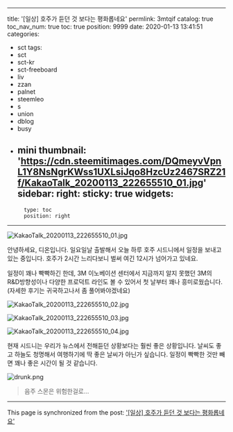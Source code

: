 
---
title: '[일상] 호주가 듣던 것 보다는 평화롭네요'
permlink: 3mtqif
catalog: true
toc_nav_num: true
toc: true
position: 9999
date: 2020-01-13 13:41:51
categories:
- sct
tags:
- sct
- sct-kr
- sct-freeboard
- liv
- zzan
- palnet
- steemleo
- s
- union
- dblog
- busy
- mini
thumbnail: 'https://cdn.steemitimages.com/DQmeyvVpnL1Y8NsNgrKWss1UXLsiJqo8HzcUz2467SRZ21f/KakaoTalk_20200113_222655510_01.jpg'
sidebar:
    right:
        sticky: true
widgets:
    -
        type: toc
        position: right
---


![KakaoTalk_20200113_222655510_01.jpg](https://cdn.steemitimages.com/DQmeyvVpnL1Y8NsNgrKWss1UXLsiJqo8HzcUz2467SRZ21f/KakaoTalk_20200113_222655510_01.jpg)

안녕하세요, 디온입니다. 일요일날 출발해서 오늘 하루 호주 시드니에서 일정을 보내고 있는 중입니다. 호주가 2시간 느리다보니 벌써 여긴 12시가 넘어가고 있네요. 

일정이 꽤나 빡빡하긴 한데, 3M 이노베이션 센터에서 지금까지 알지 못했던 3M의 R&D방향성이나 다양한 프로덕트 라인도 볼 수 있어서 첫 날부터 꽤나 흥미로웠습니다. (자세한 후기는 귀국하고나서 좀 풀어봐야겠네요)

![KakaoTalk_20200113_222655510_02.jpg](https://cdn.steemitimages.com/DQmNpHdUF95FT4AVUhphUGRSXHgyim5NehxnCjTLAdxfN9Z/KakaoTalk_20200113_222655510_02.jpg)

![KakaoTalk_20200113_222655510_03.jpg](https://cdn.steemitimages.com/DQmPrjKLyBS2nqCaV4LTGmysi8HxLEPrddeZGSAKNAca7uq/KakaoTalk_20200113_222655510_03.jpg)

![KakaoTalk_20200113_222655510_04.jpg](https://cdn.steemitimages.com/DQmYhPcEKGLrhpG72UiAdMLM9skHQNHV983moLZwEy5bEwE/KakaoTalk_20200113_222655510_04.jpg)

현재 시드니는 우리가 뉴스에서 전해듣던 상황보다는 훨씬 좋은 상황입니다. 날씨도 좋고 하늘도 청명해서 여행하기에 딱 좋은 날씨가 아닌가 싶습니다. 일정이 빡빡한 것만 빼면 꽤나 좋은 시간이 될 것 같습니다. 

![drunk.png](https://cdn.steemitimages.com/DQmVzeqUCvzkpxTyoyKFBeofbKTaZB2TsaTPUKcBaePyXWE/drunk.png)

> 음주 스몬은 위험한걸로...

- - -

This page is synchronized from the post: ['[일상] 호주가 듣던 것 보다는 평화롭네요'](https://steemit.com/@donekim/3mtqif)
